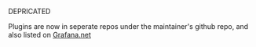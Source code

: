 DEPRICATED

Plugins are now in seperate repos under the maintainer's github repo, and also listed on [Grafana.net](https://grafana.net/plugins)
